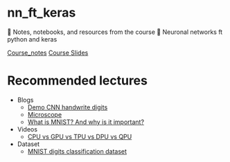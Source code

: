# nn_ft_keras
📖 Notes, notebooks, and resources from the course 👾 Neuronal networks ft python and keras

[Course_notes](https://github.com/ichcanziho/Deep_Learnining_Platzi/tree/master/1%20Curso%20de%20fundamentos%20de%20redes%20neuronales#38-validaci%C3%B3n-de-nuestro-modelo-usando-cross-validation)
[Course Slides](https://github.com/DLesmes/nn_ft_keras/blob/main/slides_redes_neuronales_89023833-92a7-4f38-aa2a-776b5d940924.pdf)

# Recommended lectures

* Blogs
  * [Demo CNN handwrite digits](https://adamharley.com/nn_vis/cnn/3d.html)
  * [Microscope](https://microscope.openai.com/models)
  * [What is MNIST? And why is it important?](https://selectstar-ai.medium.com/what-is-mnist-and-why-is-it-important-e9a269edbad5)
* Videos
  * [CPU vs GPU vs TPU vs DPU vs QPU](https://www.youtube.com/watch?v=r5NQecwZs1A)
* Dataset
  * [MNIST digits classification dataset](https://keras.io/api/datasets/mnist/)
